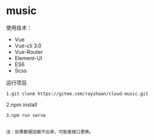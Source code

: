 # music

使用技术：
- Vue
- Vue-cli 3.0
- Vue-Router
- Element-UI
- ES6
- Scss

运行项目
```
1.git clone https://gitee.com/rayshaan/cloud-music.git

```
2.npm install  

```
3.npm run serve


注：如果数据加载不出来，可能是接口更换。

